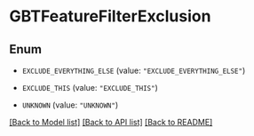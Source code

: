 # GBTFeatureFilterExclusion

## Enum


* `EXCLUDE_EVERYTHING_ELSE` (value: `"EXCLUDE_EVERYTHING_ELSE"`)

* `EXCLUDE_THIS` (value: `"EXCLUDE_THIS"`)

* `UNKNOWN` (value: `"UNKNOWN"`)


[[Back to Model list]](../README.md#documentation-for-models) [[Back to API list]](../README.md#documentation-for-api-endpoints) [[Back to README]](../README.md)


